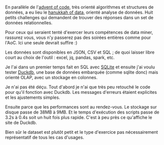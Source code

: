 En parallèle de l'[advent of code](https://adventofcode.com/2022/), très orienté algorithmes et structures de données, a eu lieu le [hanukkah of data](https://hanukkah.bluebird.sh/5783/), orienté analyse de données. Huit petits challenges qui demandent de trouver des réponses dans un set de données relationnelles. 

Pour ceux qui seraient tenté d'exercer leurs compétences de data miner, rassurez vous, vous n'y passerez pas des soirées entières comme pour l'AoC. Ici une seule devrait suffire :)

Les données sont disponibles en JSON, CSV et SQL ; de quoi laisser libre court au choix de l'outil : excel, jq, pandas, spark, etc.

Je l'ai dans un premier temps fait en SQL avec [SQLite](https://sqlite.org/) et ensuite j'ai voulu tester [Duckdb](https://duckdb.org/), une base de données embarquée (comme sqlite donc) mais orienté OLAP, avec un stockage en colonnes.

Je n'ai pas été déçu. Tout d'abord je n'ai que très peu retouché le code pour qu'il fonction avec Duckdb. Les messages d'erreurs étaient explicites et les ajustements simples.

Ensuite parce que les performances sont au rendez-vous.
Le stockage sur disque passe de 38MB à 9MB. Et le temps d'exécution des scripts passe de 3.2s à 0.4s soit un huit fois plus rapide. C'est à peu près ce qu'affiche le site de Duckdb.

Bien sûr le dataset est plutôt petit et le type d'exercice pas nécessairement représentatif de tous les cas d'usages.
